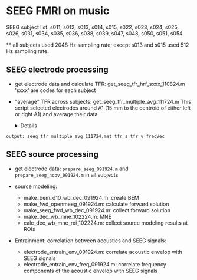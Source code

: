 # SEEG FMRI on music

SEEG subject list: s011, s012, s013, s014, s015, s022, s023, s024, s025, s026, s031, s034, s035, s036, s038, s039, s047, s048, s050, s051, s054

** all subjects used 2048 Hz sampling rate; except s013 and s015 used 512 Hz sampling rate.

## SEEG electrode processing
- get electrode data and calculate TFR: get_seeg_tfr_hrf_sxxx_110824.m
  'sxxx' are codes for each subject
- "average" TFR across subjects: get_seeg_tfr_multiple_avg_111724.m
  This script selected electrodes around A1 (15 mm to the centroid of either left or right A1) and average their data
  
  <details>
  file_seeg_tfr={
        'seeg_tfr_hrf_s050_110824.mat'; %lh 3.2 mm to A1
        'seeg_tfr_hrf_s011_110824.mat'; %lh 5.0 mm to A1
        'seeg_tfr_hrf_s026_110824.mat'; %lh 6.2 mm to A1
        %'seeg_tfr_hrf_s022_110824.mat'; %lh 7.6 mm to A1
        'seeg_tfr_hrf_s012_110824.mat'; %lh 8.0 mm to A1
        'seeg_tfr_hrf_s014_110824.mat'; %lh 9.0 mm to A1
        'seeg_tfr_hrf_s048_110824.mat'; %lh 
        %'seeg_tfr_hrf_s024_110824.mat'; %lh 11.4 mm to A1
	    %'seeg_tfr_hrf_s034_110824.mat'; %rh 4.4 mm to A1
        'seeg_tfr_hrf_s038_110824.mat'; %rh 4.7 mm to A1
        'seeg_tfr_hrf_s051_110824.mat'; %rh 4.8 mm to A1
        'seeg_tfr_hrf_s054_110824.mat'; %rh 7.4 mm to A1
        'seeg_tfr_hrf_s047_110824.mat'; %rh 10.2 mm to A1
        'seeg_tfr_hrf_s036_110824.mat'; %rh 10.9 mm to A1
        'seeg_tfr_hrf_s031_110824.mat'; %rh 
        'seeg_tfr_hrf_s039_110824.mat'; %rh 
    }; 
	  ch_select={
    [58 59 60 61 57];      %s050; T2, T3, T4, T5
    [108 109 110 111 112 71 72];  %s011; T1, T2, T3, T4
    [64 65 66 63 67 93];         %s026; T3, T4, T5
    %[];                %s022; B6, no data
    [32 33 34 31 35];         %s012; T3, T4, T5
    [46 47 44 45 48 62 63];            %s014; T3, T4
    [39 40 41];         %s048;
    %[];                %s024; Y1, no data
    %[];                %s034; T'5, : data
    [42 43 44 45];         %s038; T'1, T'2, T'3
    [27 28 29 30 26 31];      %s051; T'2, T'3, T'4, T'5
    [71 72 66 67];               %s054; T'4, T'6
    [73 72 74 75];              %s047; T'2
    [37 36 38 39 40 29];              %s036; T'3
    [40];                           %s031;
    [75 76 77];                     %s039;
    };
</details>

    output: seeg_tfr_multiple_avg_111724.mat tfr_s tfr_v freqVec

## SEEG source processing
- get electrode data: `prepare_seeg_091924.m` and `prepare_seeg_ncov_091924.m` in all subjects
- source modeling:
  - make_bem_d10_wb_dec_091924.m: create BEM
  - make_fwd_openmeeg_091924.m: calculate forward solution
  - make_seeg_fwd_wb_dec_091924.m: collect forward solution
  - make_dec_wb_mne_102224.m: MNE
  - calc_dec_wb_mne_roi_102224.m: collect source modeling results at ROIs
 
- Entrainment: correlation between acoustics and SEEG signals:
  - electrode_entrain_env_091924.m: correlate acoustic envelop with SEEG signals
  - electrode_entrain_env_freq_091924.m: correlate frequency components of the acoustic envelop with SEEG signals
    
